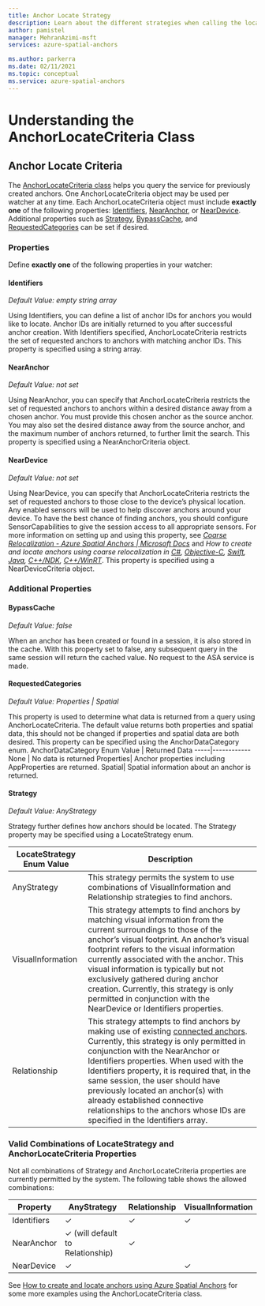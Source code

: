 ```yaml
---
title: Anchor Locate Strategy
description: Learn about the different strategies when calling the locate API
author: pamistel
manager: MehranAzimi-msft
services: azure-spatial-anchors

ms.author: parkerra
ms.date: 02/11/2021
ms.topic: conceptual
ms.service: azure-spatial-anchors
---
```


# Understanding the AnchorLocateCriteria Class

## Anchor Locate Criteria
The [AnchorLocateCriteria class](https://docs.microsoft.com/en-us/dotnet/api/microsoft.azure.spatialanchors.anchorlocatecriteria?view=spatialanchors-dotnet) helps you query the service for previously created anchors. One AnchorLocateCriteria object may be used per watcher at any time. Each AnchorLocateCriteria object must include **exactly one** of the following properties: [Identifiers](#Identifiers), [NearAnchor](#NearAnchor), or [NearDevice](#NearDevice). Additional properties such as [Strategy](#Strategy), [BypassCache](#BypassCache), and [RequestedCategories](#RequestedCategories) can be set if desired. 

### Properties
Define **exactly one** of the following properties in your watcher:
#### Identifiers
*Default Value: empty string array*

Using Identifiers, you can define a list of anchor IDs for anchors you would like to locate. Anchor IDs are initially returned to you after successful anchor creation. With Identifiers specified, AnchorLocateCriteria restricts the set of requested anchors to anchors with matching anchor IDs. 
This property is specified using a string array. 

#### NearAnchor
*Default Value: not set*

Using NearAnchor, you can specify that AnchorLocateCriteria restricts the set of requested anchors to  anchors within a desired distance away from a chosen anchor. You must provide this chosen anchor as the source anchor. You may also set the desired distance away from the source anchor, and the maximum number of anchors returned, to further limit the search.
This property is specified using a NearAnchorCriteria object.

#### NearDevice
*Default Value: not set*

Using NearDevice, you can specify that AnchorLocateCriteria restricts the set of requested anchors to those close to the device’s physical location. Any enabled sensors will be used to help discover anchors around your device. To have the best chance of finding anchors, you should configure SensorCapabilities to give the session access to all appropriate sensors. For more information on setting up and using this property, see [<i>Coarse Relocalization - Azure Spatial Anchors | Microsoft Docs</i>](https://docs.microsoft.com/en-us/azure/spatial-anchors/concepts/coarse-reloc) and <i>How to create and locate anchors using coarse relocalization in [C#](https://docs.microsoft.com/en-us/azure/spatial-anchors/how-tos/set-up-coarse-reloc-unity), [Objective-C](https://docs.microsoft.com/en-us/azure/spatial-anchors/how-tos/set-up-coarse-reloc-unity), [Swift](https://docs.microsoft.com/en-us/azure/spatial-anchors/how-tos/set-up-coarse-reloc-swift), [Java](https://docs.microsoft.com/en-us/azure/spatial-anchors/how-tos/set-up-coarse-reloc-java), [C++/NDK](https://docs.microsoft.com/en-us/azure/spatial-anchors/how-tos/set-up-coarse-reloc-cpp-ndk), [C++/WinRT](https://docs.microsoft.com/en-us/azure/spatial-anchors/how-tos/set-up-coarse-reloc-cpp-winrt)</i>.
This property is specified using a NearDeviceCriteria object.

### Additional Properties
#### BypassCache
*Default Value: false*

When an anchor has been created or found in a session, it is also stored in the cache.  With this property set to false, any subsequent query in the same session will return the cached value. No request to the ASA service is made.

#### RequestedCategories
*Default Value: Properties | Spatial*

This property is used to determine what data is returned from a query using AnchorLocateCriteria. The default value returns both properties and spatial data, this should not be changed if properties and spatial data are both desired. This property can be specified using the AnchorDataCategory enum.
AnchorDataCategory Enum Value | Returned Data
-----|------------
None | No data is returned
Properties| Anchor properties including AppProperties are returned.
Spatial| Spatial information about an anchor is returned.

#### Strategy
*Default Value: AnyStrategy*

Strategy further defines how anchors should be located. The Strategy property may be specified using a LocateStrategy enum.

LocateStrategy Enum Value | Description
---------------|------------
AnyStrategy | This strategy permits the system to use combinations of VisualInformation and Relationship strategies to find anchors. 
VisualInformation|This strategy attempts to find anchors by matching visual information from the current surroundings to those of the anchor’s visual footprint. An anchor’s visual footprint refers to the visual information currently associated with the anchor. This visual information is typically but not exclusively gathered during anchor creation. Currently, this strategy is only permitted in conjunction with the NearDevice or Identifiers properties.
Relationship|This strategy attempts to find anchors by making use of existing [connected anchors](https://docs.microsoft.com/en-us/azure/spatial-anchors/concepts/anchor-relationships-way-finding#connect-anchors). Currently, this strategy is only permitted in conjunction with the NearAnchor or Identifiers properties. When used with the Identifiers property, it is required that, in the same session, the user should have previously located an anchor(s) with already established connective relationships to the anchors whose IDs are specified in the Identifiers array. 


### Valid Combinations of LocateStrategy and AnchorLocateCriteria Properties 

Not all combinations of Strategy and AnchorLocateCriteria properties are currently permitted by the system. 
The following table shows the allowed combinations:



Property | AnyStrategy | Relationship | VisualInformation
-------- | ------------|--------------|-------------------
Identifiers	| &check;    | &check;     | &check;
NearAnchor	| &check;   (will default to Relationship) | &check;    | 
NearDevice	| &check;    |   | &check;

See [How to create and locate anchors using Azure Spatial Anchors](https://docs.microsoft.com/en-us/azure/spatial-anchors/create-locate-anchors-overview) for some more examples using the AnchorLocateCriteria class.
